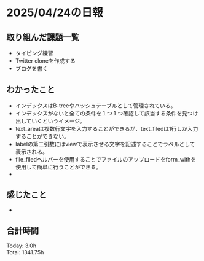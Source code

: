 # 2025/04/24の日報
## 取り組んだ課題一覧
* タイピング練習
*  Twitter cloneを作成する
*  ブログを書く
## わかったこと
* インデックスはB-treeやハッシュテーブルとして管理されている。
* インデックスがないと全ての条件を１つ１つ確認して該当する条件を見つけ出していくというイメージ。
* text_areaは複数行文字を入力することができるが、text_filedは1行しか入力することができない。
* labelの第二引数にはviewで表示させる文字を記述することでラベルとして表示される。
* file_filedヘルパーを使用することでファイルのアップロードをform_withを使用して簡単に行うことができる。
* 
## 感じたこと
* 
##  合計時間 
Today: 3.0h<br>
Total: 1341.75h
